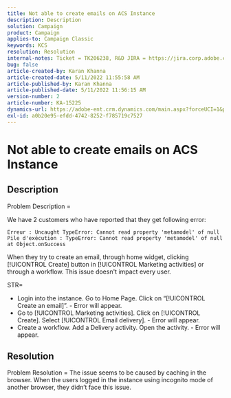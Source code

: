 ```yaml
---
title: Not able to create emails on ACS Instance
description: Description
solution: Campaign
product: Campaign
applies-to: Campaign Classic
keywords: KCS
resolution: Resolution
internal-notes: Ticket = TK206238, R&D JIRA = https://jira.corp.adobe.com/browse/CAMP-39887
bug: false
article-created-by: Karan Khanna
article-created-date: 5/11/2022 11:55:58 AM
article-published-by: Karan Khanna
article-published-date: 5/11/2022 11:56:15 AM
version-number: 2
article-number: KA-15225
dynamics-url: https://adobe-ent.crm.dynamics.com/main.aspx?forceUCI=1&pagetype=entityrecord&etn=knowledgearticle&id=61b7974e-21d1-ec11-a7b5-00224809c556
exl-id: a0b20e95-efdd-4742-8252-f785719c7527
---
```

# Not able to create emails on ACS Instance

## Description


Problem Description =

We have 2 customers who have reported that they get following error:
```
Erreur : Uncaught TypeError: Cannot read property 'metamodel' of null
Pile d'exécution : TypeError: Cannot read property 'metamodel' of null
at Object.onSuccess
```

When they try to create an email, through home widget, clicking [!UICONTROL Create] button in [!UICONTROL Marketing activities] or through a workflow.
This issue doesn't impact every user.



STR=

- Login into the instance. Go to Home Page. Click on “[!UICONTROL Create an email]”. - Error will appear.
- Go to [!UICONTROL Marketing activities]. Click on [!UICONTROL Create]. Select [!UICONTROL Email delivery]. - Error will appear.
- Create a workflow. Add a Delivery activity. Open the activity. - Error will appear.



## Resolution


Problem Resolution = The issue seems to be caused by caching in the browser. When the users logged in the instance using incognito mode of another browser, they didn’t face this issue.
